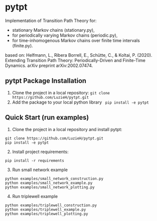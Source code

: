 ﻿# pytpt

Implementation of Transition Path Theory for:
- stationary Markov chains (stationary.py),
- for periodically varying Markov chains (periodic.py),
- for time-inhomogenous Markov chains over finite time intervals (finite.py).

based on: 
Helfmann, L., Ribera Borrell, E., Schütte, C., & Koltai, P. (2020). Extending Transition Path Theory: Periodically-Driven and Finite-Time Dynamics. arXiv preprint arXiv:2002.07474.

## pytpt Package Installation
1. Clone the project in a local repository: 
`git clone https://github.com/LuzieH/pytpt.git`
2. Add the package to your local python library
` 
pip install -e pytpt
` 
 
## Quick Start (run examples)
1. Clone the project in a local repository and install pytpt:
```
git clone https://github.com/LuzieH/pytpt.git
pip install -e pytpt
```
2. Install project requirements:
```
pip install -r requirements
```
3. Run small network example
```
python examples/small_network_construction.py
python examples/small_network_example.py
python examples/small_network_plotting.py
``` 
4. Run triplewell example
```
python examples/triplewell_construction.py
python examples/triplewell_example.py
python examples/triplewell_plotting.py
``` 
